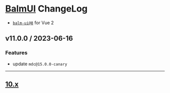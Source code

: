 # [BalmUI](https://material.balmjs.com) ChangeLog

- [`balm-ui@8`](https://github.com/balmjs/balm-ui/tree/8.x) for Vue 2

## v11.0.0 / 2023-06-16

### Features

- update `mdc@15.0.0-canary`

---

## [10.x](https://github.com/balmjs/balm-ui/blob/10.x/CHANGELOG.md)
